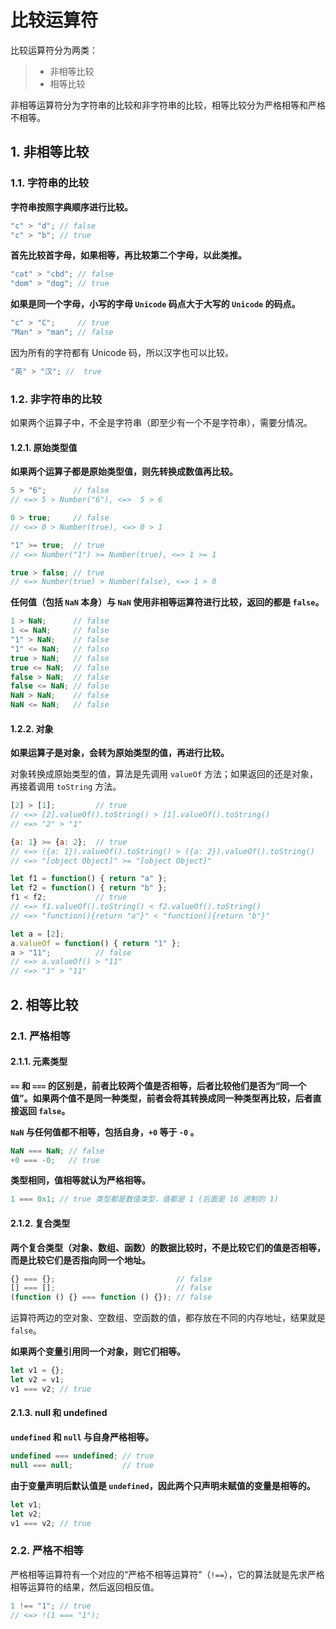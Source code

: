 # 比较运算符

比较运算符分为两类：

> - 非相等比较
> - 相等比较

非相等运算符分为字符串的比较和非字符串的比较，相等比较分为严格相等和严格不相等。

## 1. 非相等比较

### 1.1. 字符串的比较

**字符串按照字典顺序进行比较。**

```javascript
"c" > "d"; // false
"c" > "b"; // true
```

**首先比较首字母，如果相等，再比较第二个字母，以此类推。**

```javascript
"cat" > "cbd"; // false
"dom" > "dog"; // true
```

**如果是同一个字母，小写的字母 `Unicode` 码点大于大写的 `Unicode` 的码点。**

```javascript
"c" > "C";     // true
"Man" > "man"; // false
```

因为所有的字符都有 Unicode 码，所以汉字也可以比较。

```javascript
"英" > "汉"; //  true
```

### 1.2. 非字符串的比较

如果两个运算子中，不全是字符串（即至少有一个不是字符串），需要分情况。

#### 1.2.1. 原始类型值

**如果两个运算子都是原始类型值，则先转换成数值再比较。**

```javascript
5 > "6";      // false
// <=> 5 > Number("6"), <=>  5 > 6

0 > true;     // false
// <=> 0 > Number(true), <=> 0 > 1

"1" >= true;  // true
// <=> Number("1") >= Number(true), <=> 1 >= 1

true > false; // true
// <=> Number(true) > Number(false), <=> 1 > 0
```

**任何值（包括 `NaN` 本身）与 `NaN` 使用非相等运算符进行比较，返回的都是 `false`。**

```javascript
1 > NaN;      // false
1 <= NaN;     // false
"1" > NaN;    // false
"1" <= NaN;   // false
true > NaN;   // false
true <= NaN;  // false
false > NaN;  // false
false <= NaN; // false
NaN > NaN;    // false
NaN <= NaN;   // false
```

#### 1.2.2. 对象

**如果运算子是对象，会转为原始类型的值，再进行比较。**

对象转换成原始类型的值，算法是先调用 `valueOf` 方法；如果返回的还是对象，再接着调用 `toString` 方法。

```javascript
[2] > [1];         // true
// <=> [2].valueOf().toString() > [1].valueOf().toString()
// <=> "2" > "1"

{a: 1} >= {a: 2};  // true
// <=> ({a: 1}).valueOf().toString() > ({a: 2}).valueOf().toString()
// <=> "[object Object]" >= "[object Object]"

let f1 = function() { return "a" };
let f2 = function() { return "b" };
f1 < f2;           // true
// <=> f1.valueOf().toString() < f2.valueOf().toString()
// <=> "function(){return "a"}" < "function(){return "b"}"

let a = [2];
a.valueOf = function() { return "1" };
a > "11";          // false
// <=> a.valueOf() > "11"
// <=> "1" > "11"
```

## 2. 相等比较

### 2.1. 严格相等

#### 2.1.1. 元素类型

**`==` 和 `===` 的区别是，前者比较两个值是否相等，后者比较他们是否为“同一个值”。如果两个值不是同一种类型，前者会将其转换成同一种类型再比较，后者直接返回 `false`。**

**`NaN` 与任何值都不相等，包括自身，`+0` 等于 `-0` 。**

```javascript
NaN === NaN; // false
+0 === -0;   // true
```

**类型相同，值相等就认为严格相等。**

```javascript
1 === 0x1; // true 类型都是数值类型，值都是 1 (后面是 16 进制的 1)
```

#### 2.1.2. 复合类型

**两个复合类型（对象、数组、函数）的数据比较时，不是比较它们的值是否相等，而是比较它们是否指向同一个地址。**

```javascript
{} === {};                           // false
[] === [];                           // false
(function () {} === function () {}); // false
```

运算符两边的空对象、空数组、空函数的值，都存放在不同的内存地址，结果就是 `false`。

**如果两个变量引用同一个对象，则它们相等。**

```javascript
let v1 = {};
let v2 = v1;
v1 === v2; // true
```

#### 2.1.3. null 和 undefined

**`undefined` 和 `null` 与自身严格相等。**

```javascript
undefined === undefined; // true
null === null;           // true
```

**由于变量声明后默认值是 `undefined`，因此两个只声明未赋值的变量是相等的。**

```javascript
let v1;
let v2;
v1 === v2; // true
```

### 2.2. 严格不相等

严格相等运算符有一个对应的“严格不相等运算符”（`!==`），它的算法就是先求严格相等运算符的结果，然后返回相反值。

```javascript
1 !== "1"; // true
// <=> !(1 === "1");
```
